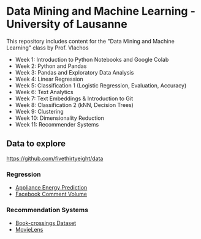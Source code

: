 # Data Mining and Machine Learning - University of Lausanne

This repository includes content for the "Data Mining and Machine Learning" class by Prof. Vlachos


- Week 1: Introduction to Python Notebooks and Google Colab
- Week 2: Python and Pandas
- Week 3: Pandas and Exploratory Data Analysis
- Week 4: Linear Regression
- Week 5: Classification 1 (Logistic Regression, Evaluation, Accuracy)
- Week 6: Text Analytics
- Week 7: Text Embeddings & Introduction to Git
- Week 8: Classification 2 (kNN, Decision Trees)
- Week 9: Clustering
- Week 10: Dimensionality Reduction
- Week 11: Recommender Systems


## Data to explore
https://github.com/fivethirtyeight/data

### Regression
- [Appliance Energy Prediction](https://archive.ics.uci.edu/ml/datasets/Appliances+energy+prediction)
- [Facebook Comment Volume](https://archive.ics.uci.edu/ml/datasets/Facebook+Comment+Volume+Dataset#)

### Recommendation Systems
- [Book-crossings Dataset](http://www2.informatik.uni-freiburg.de/~cziegler/BX/)
- [MovieLens](https://grouplens.org/datasets/movielens/)
